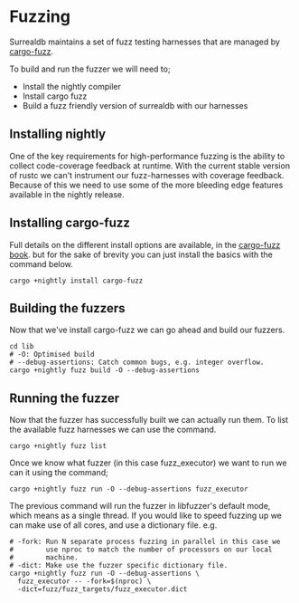 # Fuzzing
Surrealdb maintains a set of fuzz testing harnesses that are managed by
[cargo-fuzz](https://github.com/rust-fuzz/cargo-fuzz).

To build and run the fuzzer we will need to;
- Install the nightly compiler
- Install cargo fuzz
- Build a fuzz friendly version of surrealdb with our harnesses

## Installing nightly
One of the key requirements for high-performance fuzzing is the ability
to collect code-coverage feedback at runtime. With the current stable
version of rustc we can't instrument our fuzz-harnesses with coverage feedback. 
Because of this we need to use some of the more bleeding edge features 
available in the nightly release. 

## Installing cargo-fuzz
Full details on the different install options are available, in the
[cargo-fuzz book](https://rust-fuzz.github.io/book/cargo-fuzz/setup.html).
but for the sake of brevity you can just install the basics with the
command below.

`cargo +nightly install cargo-fuzz`

## Building the fuzzers
Now that we've install cargo-fuzz we can go ahead and build our fuzzers.
```
cd lib  
# -O: Optimised build
# --debug-assertions: Catch common bugs, e.g. integer overflow.
cargo +nightly fuzz build -O --debug-assertions
````

## Running the fuzzer
Now that the fuzzer has successfully built we can actually run them. To
list the available fuzz harnesses we can use the command.
```
cargo +nightly fuzz list
```

Once we know what fuzzer (in this case fuzz_executor) we want to run we 
can it using the command;
```
cargo +nightly fuzz run -O --debug-assertions fuzz_executor
```

The previous command will run the fuzzer in libfuzzer's default mode,
which means as a single thread. If you would like to speed fuzzing
up we can make use of all cores, and use a dictionary file. e.g.
```
# -fork: Run N separate process fuzzing in parallel in this case we
#        use nproc to match the number of processors on our local
#        machine.
# -dict: Make use the fuzzer specific dictionary file.
cargo +nightly fuzz run -O --debug-assertions \
  fuzz_executor -- -fork=$(nproc) \
  -dict=fuzz/fuzz_targets/fuzz_executor.dict
```

